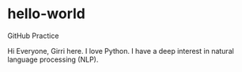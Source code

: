# hello-world
GitHub Practice

Hi Everyone, Girri here. I love Python. I have a deep interest in natural language processing (NLP). 
